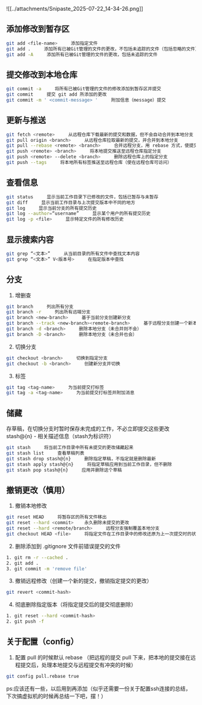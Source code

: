 ![[../attachments/Snipaste_2025-07-22_14-34-26.png]]
	
## 添加修改到暂存区
```sh
git add <file-name>     添加指定文件
git add .     添加所有已被Git管理的文件的更改，不包括未追踪的文件（包括忽略的文件）
git add -A     添加所有已被Git管理的文件的更改，包括未追踪的文件
```

## 提交修改到本地仓库
```sh
git commit -a     将所有已被Git管理的文件的修改添加到暂存区并提交
git commit     提交 git add 所添加的更改
git commit -m ' <commit-message> '     附加信息（message）提交
```

## 更新与推送
```sh
git fetch <remote>     从远程仓库下载最新的提交和数据，但不会自动合并到本地分支（主要用于查看）
git pull origin <branch>     从远程仓库拉取最新的提交，并合并到本地分支
git pull --rebase <remote> <branch>     合并远程分支，用 rebase 方式，使提交历史更整洁
git push <remote> <branch>     将本地提交推送至远程仓库指定分支
git push <remote> --delete <branch>     删除远程仓库上的指定分支
git push --tags     将本地所有标签推送至远程仓库（使在远程仓库可访问）
```

## 查看信息
```sh
git status     显示当前工作目录下已修改的文件，包括已暂存与未暂存
git diff     显示当前工作目录与上次提交版本中不同的地方
git log     显示当前分支的所有提交历史
git log --author=“username”     显示某个用户的所有提交历史
git log -p <file>     显示特定文件的所有修改历史
```

## 显示搜索内容
```sh
git grep “<文本>”     从当前目录的所有文件中查找文本内容
git grep “<文本>” V<版本号>     在指定版本中查找
```

## 分支
1. 增删查
```sh
git branch     列出所有分支
git branch -r     列出所有远端分支
git branch <new-branch>     基于当前分支创建新分支
git branch --track <new-branch><remote-branch>     基于远程分支创建一个新本地分支，并使其与远程分支保持追踪关系
git branch -d <branch>     删除本地分支（未合并则不会）
git branch -D <branch>     删除本地分支（未合并也会）
```
2. 切换分支
```sh
git checkout <branch>     切换到指定分支
git checkout -b <branch>     创建新分支并切换
```
3. 标签
```sh
git tag <tag-name>     为当前提交打标签
git tag -a <tag-name>     为当前提交打标签并附加消息
```

## 储藏
存草稿，在切换分支时暂时保存未完成的工作，不必立即提交这些更改
stash@{n} - 相关描述信息（stash为标识符）
```sh
git stash     将当前工作目录中所有未提交的更改储藏起来
git stash list     查看草稿列表
git stash drop stash@{n}     删除指定草稿，不指定就是删除最新
git stash apply stash@{n}     将指定草稿应用到当前工作目录，但不删除
git stash pop stash@{n}     应用并删除这个草稿
```

## 撤销更改（慎用）
1. 撤销本地修改
```sh
git reset HEAD     将暂存区的所有文件移出
git reset --hard <commit>    永久删除未提交的更改
git reset --hard <remote/branch>     远程分支强制覆盖本地分支
git checkout HEAD <file>     将指定文件在工作目录中的修改还原为上一次提交时的状态
```
2. 删除添加到 .gitignore 文件前错误提交的文件
```sh
1. git rm -r --cached .
2. git add .
3. git commit -m 'remove file'
```
3. 撤销远程修改（创建一个新的提交，撤销指定提交的更改）
```sh
git revert <commit-hash>
```
4. 彻底删除指定版本（将指定提交后的提交彻底删除）
```sh
1. git reset --hard <commit-hash>
2. git push -f
```

## 关于配置（config）
1. 配置 pull 的时候默认 rebase （把远程的提交 pull 下来，把本地的提交接在远程提交后，处理本地提交与远程提交有冲突的时候）
```sh
git config pull.rebase true
```


ps:应该还有一些，以后用到再添加（似乎还需要一份关于配置ssh连接的总结，下次搞虚拟机的时候再总结一下吧，摆！）